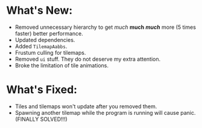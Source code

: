 # What's New:

- Removed unnecessary hierarchy to get *much* **much** ***much*** more (5 times faster) better performance.
- Updated dependencies.
- Added `TilemapAabbs`.
- Frustum culling for tilemaps.
- Removed `ui` stuff. They do not deserve my extra attention.
- Broke the limitation of tile animations.

# What's Fixed:

- Tiles and tilemaps won't update after you removed them.
- Spawning another tilemap while the program is running will cause panic. (FINALLY SOLVED!!!)
